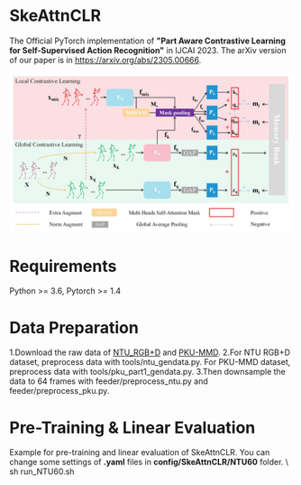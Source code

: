 # SkeAttnCLR
The Official PyTorch implementation of **"Part Aware Contrastive Learning for Self-Supervised Action Recognition"** in IJCAI 2023. The arXiv version of our paper is in https://arxiv.org/abs/2305.00666.
<div align=center><img src="https://github.com/GitHubOfHyl97/SkeAttnCLR/blob/main/Architecture.jpg"/></div>

# Requirements
Python >= 3.6, Pytorch >= 1.4

# Data Preparation
1.Download the raw data of [NTU_RGB+D](https://github.com/shahroudy/NTURGB-D) and [PKU-MMD](https://www.icst.pku.edu.cn/struct/Projects/PKUMMD.html).
2.For NTU RGB+D dataset, preprocess data with tools/ntu_gendata.py. For PKU-MMD dataset, preprocess data with tools/pku_part1_gendata.py.
3.Then downsample the data to 64 frames with feeder/preprocess_ntu.py and feeder/preprocess_pku.py.

# Pre-Training & Linear Evaluation
Example for pre-training and linear evaluation of SkeAttnCLR. You can change some settings of **.yaml** files in **config/SkeAttnCLR/NTU60** folder.
\ sh run_NTU60.sh


